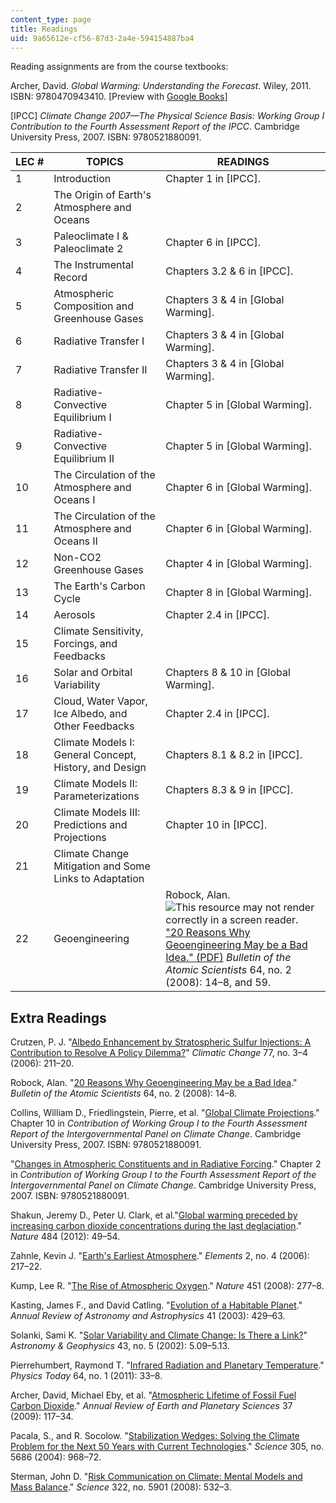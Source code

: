 ```yaml
---
content_type: page
title: Readings
uid: 9a65612e-cf56-87d3-2a4e-594154887ba4
---
```


Reading assignments are from the course textbooks:

Archer, David. _Global Warming: Understanding the Forecast_. Wiley, 2011. ISBN: 9780470943410. \[Preview with [Google Books](http://books.google.com/books?id=z23ObAJ56U8C&pg=PAfrontcover#v=onepage)\]

\[IPCC\] _Climate Change 2007—The Physical Science Basis: Working Group I Contribution to the Fourth Assessment Report of the IPCC_. Cambridge University Press, 2007. ISBN: 9780521880091.

| LEC # | TOPICS | READINGS |
| --- | --- | --- |
| 1 | Introduction | Chapter 1 in \[IPCC\]. |
| 2 | The Origin of Earth's Atmosphere and Oceans | <no readings> |
| 3 | Paleoclimate I & Paleoclimate 2 | Chapter 6 in \[IPCC\]. |
| 4 | The Instrumental Record | Chapters 3.2 & 6 in \[IPCC\]. |
| 5 | Atmospheric Composition and Greenhouse Gases | Chapters 3 & 4 in \[Global Warming\]. |
| 6 | Radiative Transfer I | Chapters 3 & 4 in \[Global Warming\]. |
| 7 | Radiative Transfer II | Chapters 3 & 4 in \[Global Warming\]. |
| 8 | Radiative-Convective Equilibrium I | Chapter 5 in \[Global Warming\]. |
| 9 | Radiative-Convective Equilibrium II | Chapter 5 in \[Global Warming\]. |
| 10 | The Circulation of the Atmosphere and Oceans I | Chapter 6 in \[Global Warming\]. |
| 11 | The Circulation of the Atmosphere and Oceans II | Chapter 6 in \[Global Warming\]. |
| 12 | Non-CO2 Greenhouse Gases | Chapter 4 in \[Global Warming\]. |
| 13 | The Earth's Carbon Cycle | Chapter 8 in \[Global Warming\]. |
| 14 | Aerosols | Chapter 2.4 in \[IPCC\]. |
| 15 | Climate Sensitivity, Forcings, and Feedbacks | <no readings> |
| 16 | Solar and Orbital Variability | Chapters 8 & 10 in \[Global Warming\]. |
| 17 | Cloud, Water Vapor, Ice Albedo, and Other Feedbacks | Chapter 2.4 in \[IPCC\]. |
| 18 | Climate Models I: General Concept, History, and Design | Chapters 8.1 & 8.2 in \[IPCC\]. |
| 19 | Climate Models II: Parameterizations | Chapters 8.3 & 9 in \[IPCC\]. |
| 20 | Climate Models III: Predictions and Projections | Chapter 10 in \[IPCC\]. |
| 21 | Climate Change Mitigation and Some Links to Adaptation | <no readings> |
| 22 | Geoengineering | Robock, Alan. ![This resource may not render correctly in a screen reader.](/images/inacessible.gif)["20 Reasons Why Geoengineering May be a Bad Idea." (PDF)](http://climate.envsci.rutgers.edu/pdf/20Reasons.pdf) _Bulletin of the Atomic Scientists_ 64, no. 2 (2008): 14–8, and 59. 

Extra Readings
--------------

Crutzen, P. J. "[Albedo Enhancement by Stratospheric Sulfur Injections: A Contribution to Resolve A Policy Dilemma?](http://dx.doi.org/10.1007/s10584-006-9101-y)" _Climatic Change_ 77, no. 3–4 (2006): 211–20.

Robock, Alan. "[20 Reasons Why Geoengineering May be a Bad Idea](http://bos.sagepub.com/content/64/2/14.abstract)." _Bulletin of the Atomic Scientists_ 64, no. 2 (2008): 14–8.

Collins, William D., Friedlingstein, Pierre, et al. "[Global Climate Projections](https://www.ipcc.ch/report/ar4/wg1/global-climate-projections/)." Chapter 10 in _Contribution of Working Group I to the Fourth Assessment Report of the Intergovernmental Panel on Climate Change_. Cambridge University Press, 2007. ISBN: 9780521880091.

"[Changes in Atmospheric Constituents and in Radiative Forcing](http://www.cgd.ucar.edu/events/20130729/files/Forster-Ramaswamy-etal-2007.pdf)." Chapter 2 in _Contribution of Working Group I to the Fourth Assessment Report of the Intergovernmental Panel on Climate Change_. Cambridge University Press, 2007. ISBN: 9780521880091.

Shakun, Jeremy D., Peter U. Clark, et al."[Global warming preceded by increasing carbon dioxide concentrations during the last deglaciation](http://dx.doi.org/10.1038/nature10915)." _Nature_ 484 (2012): 49–54.

Zahnle, Kevin J. "[Earth's Earliest Atmosphere](http://dx.doi.org/10.2113/gselements.2.4.217)." _Elements_ 2, no. 4 (2006): 217–22.

Kump, Lee R. "[The Rise of Atmospheric Oxygen](http://dx.doi.org/10.1038/nature06587)." _Nature_ 451 (2008): 277–8.

Kasting, James F., and David Catling. "[Evolution of a Habitable Planet](http://dx.doi.org/10.1146/annurev.astro.41.071601.170049)." _Annual Review of Astronomy and Astrophysics_ 41 (2003): 429–63.

Solanki, Sami K. "[Solar Variability and Climate Change: Is There a Link?](http://dx.doi.org/10.1046/j.1468-4004.2002.43509.x)" _Astronomy & Geophysics_ 43, no. 5 (2002): 5.09–5.13.

Pierrehumbert, Raymond T. "[Infrared Radiation and Planetary Temperature](http://dx.doi.org/10.1063/1.3541943)." _Physics Today_ 64, no. 1 (2011): 33–8.

Archer, David, Michael Eby, et al. "[Atmospheric Lifetime of Fossil Fuel Carbon Dioxide](http://dx.doi.org/10.1146/annurev.earth.031208.100206)." _Annual Review of Earth and Planetary Sciences_ 37 (2009): 117–34.

Pacala, S., and R. Socolow. "[Stabilization Wedges: Solving the Climate Problem for the Next 50 Years with Current Technologies](http://dx.doi.org/10.1126/science.1100103)." _Science_ 305, no. 5686 (2004): 968–72.

Sterman, John D. "[Risk Communication on Climate: Mental Models and Mass Balance](http://dx.doi.org/10.1126/science.1162574)." _Science_ 322, no. 5901 (2008): 532–3.